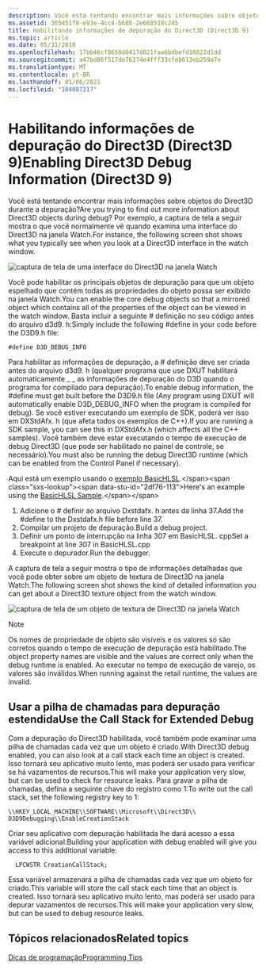 ```yaml
---
description: Você está tentando encontrar mais informações sobre objetos do Direct3D durante a depuração? Por exemplo, a captura de tela a seguir mostra o que você normalmente vê quando examina uma interface do Direct3D na janela Watch.
ms.assetid: 365451f8-e93e-4cc4-b688-2e668518c245
title: Habilitando informações de depuração do Direct3D (Direct3D 9)
ms.topic: article
ms.date: 05/31/2018
ms.openlocfilehash: 17bb46cf8658d0417d021faa6bdbefd10822d1dd
ms.sourcegitcommit: a47bd86f517de76374e4fff33cfeb613eb259a7e
ms.translationtype: MT
ms.contentlocale: pt-BR
ms.lasthandoff: 01/06/2021
ms.locfileid: "104087217"
---
```

# <a name="enabling-direct3d-debug-information-direct3d-9"></a><span data-ttu-id="2df76-104">Habilitando informações de depuração do Direct3D (Direct3D 9)</span><span class="sxs-lookup"><span data-stu-id="2df76-104">Enabling Direct3D Debug Information (Direct3D 9)</span></span>

<span data-ttu-id="2df76-105">Você está tentando encontrar mais informações sobre objetos do Direct3D durante a depuração?</span><span class="sxs-lookup"><span data-stu-id="2df76-105">Are you trying to find out more information about Direct3D objects during debug?</span></span> <span data-ttu-id="2df76-106">Por exemplo, a captura de tela a seguir mostra o que você normalmente vê quando examina uma interface do Direct3D na janela Watch.</span><span class="sxs-lookup"><span data-stu-id="2df76-106">For instance, the following screen shot shows what you typically see when you look at a Direct3D interface in the watch window.</span></span>

![captura de tela de uma interface do Direct3D na janela Watch](images/d3d-debug-info1.png)

<span data-ttu-id="2df76-108">Você pode habilitar os principais objetos de depuração para que um objeto espelhado que contém todas as propriedades do objeto possa ser exibido na janela Watch.</span><span class="sxs-lookup"><span data-stu-id="2df76-108">You can enable the core debug objects so that a mirrored object which contains all of the properties of the object can be viewed in the watch window.</span></span> <span data-ttu-id="2df76-109">Basta incluir a seguinte \# definição no seu código antes do arquivo d3d9. h:</span><span class="sxs-lookup"><span data-stu-id="2df76-109">Simply include the following \#define in your code before the D3D9.h file:</span></span>


```
#define D3D_DEBUG_INFO
```



<span data-ttu-id="2df76-110">Para habilitar as informações de depuração, a \# definição deve ser criada antes do arquivo d3d9. h (qualquer programa que use DXUT habilitará automaticamente \_ \_ as informações de depuração do D3D quando o programa for compilado para depuração).</span><span class="sxs-lookup"><span data-stu-id="2df76-110">To enable debug information, the \#define must get built before the D3D9.h file (Any program using DXUT will automatically enable D3D\_DEBUG\_INFO when the program is compiled for debug).</span></span> <span data-ttu-id="2df76-111">Se você estiver executando um exemplo de SDK, poderá ver isso em DXStdAfx. h (que afeta todos os exemplos de C++).</span><span class="sxs-lookup"><span data-stu-id="2df76-111">If you are running a SDK sample, you can see this in DXStdAfx.h (which affects all the C++ samples).</span></span> <span data-ttu-id="2df76-112">Você também deve estar executando o tempo de execução de debug Direct3D (que pode ser habilitado no painel de controle, se necessário).</span><span class="sxs-lookup"><span data-stu-id="2df76-112">You must also be running the debug Direct3D runtime (which can be enabled from the Control Panel if necessary).</span></span>

<span data-ttu-id="2df76-113">Aqui está um exemplo usando o [exemplo BasicHLSL](https://msdn.microsoft.com/library/Ee416223(v=VS.85).aspx).</span><span class="sxs-lookup"><span data-stu-id="2df76-113">Here's an example using the [BasicHLSL Sample](https://msdn.microsoft.com/library/Ee416223(v=VS.85).aspx).</span></span>

1.  <span data-ttu-id="2df76-114">Adicione o \# definir ao arquivo Dxstdafx. h antes da linha 37.</span><span class="sxs-lookup"><span data-stu-id="2df76-114">Add the \#define to the Dxstdafx.h file before line 37.</span></span>
2.  <span data-ttu-id="2df76-115">Compilar um projeto de depuração.</span><span class="sxs-lookup"><span data-stu-id="2df76-115">Build a debug project.</span></span>
3.  <span data-ttu-id="2df76-116">Definir um ponto de interrupção na linha 307 em BasicHLSL. cpp</span><span class="sxs-lookup"><span data-stu-id="2df76-116">Set a breakpoint at line 307 in BasicHLSL.cpp</span></span>
4.  <span data-ttu-id="2df76-117">Execute o depurador.</span><span class="sxs-lookup"><span data-stu-id="2df76-117">Run the debugger.</span></span>

<span data-ttu-id="2df76-118">A captura de tela a seguir mostra o tipo de informações detalhadas que você pode obter sobre um objeto de textura de Direct3D na janela Watch.</span><span class="sxs-lookup"><span data-stu-id="2df76-118">The following screen shot shows the kind of detailed information you can get about a Direct3D texture object from the watch window.</span></span>

![captura de tela de um objeto de textura de Direct3D na janela Watch](images/d3d-debug-info2.png)

> [!Note]
>
> <span data-ttu-id="2df76-120">Os nomes de propriedade de objeto são visíveis e os valores só são corretos quando o tempo de execução de depuração está habilitado.</span><span class="sxs-lookup"><span data-stu-id="2df76-120">The object property names are visible and the values are correct only when the debug runtime is enabled.</span></span> <span data-ttu-id="2df76-121">Ao executar no tempo de execução de varejo, os valores são inválidos.</span><span class="sxs-lookup"><span data-stu-id="2df76-121">When running against the retail runtime, the values are invalid.</span></span>

 

## <a name="use-the-call-stack-for-extended-debug"></a><span data-ttu-id="2df76-122">Usar a pilha de chamadas para depuração estendida</span><span class="sxs-lookup"><span data-stu-id="2df76-122">Use the Call Stack for Extended Debug</span></span>

<span data-ttu-id="2df76-123">Com a depuração do Direct3D habilitada, você também pode examinar uma pilha de chamadas cada vez que um objeto é criado.</span><span class="sxs-lookup"><span data-stu-id="2df76-123">With Direct3D debug enabled, you can also look at a call stack each time an object is created.</span></span> <span data-ttu-id="2df76-124">Isso tornará seu aplicativo muito lento, mas poderá ser usado para verificar se há vazamentos de recursos.</span><span class="sxs-lookup"><span data-stu-id="2df76-124">This will make your application very slow, but can be used to check for resource leaks.</span></span> <span data-ttu-id="2df76-125">Para gravar a pilha de chamadas, defina a seguinte chave do registro como 1:</span><span class="sxs-lookup"><span data-stu-id="2df76-125">To write out the call stack, set the following registry key to 1:</span></span>


```
\\HKEY_LOCAL_MACHINE\\SOFTWARE\\Microsoft\\Direct3D\\
D3D9Debugging\\EnableCreationStack
```



<span data-ttu-id="2df76-126">Criar seu aplicativo com depuração habilitada lhe dará acesso a essa variável adicional:</span><span class="sxs-lookup"><span data-stu-id="2df76-126">Building your application with debug enabled will give you access to this additional variable:</span></span>


```
  LPCWSTR CreationCallStack;
```



<span data-ttu-id="2df76-127">Essa variável armazenará a pilha de chamadas cada vez que um objeto for criado.</span><span class="sxs-lookup"><span data-stu-id="2df76-127">This variable will store the call stack each time that an object is created.</span></span> <span data-ttu-id="2df76-128">Isso tornará seu aplicativo muito lento, mas poderá ser usado para depurar vazamentos de recursos.</span><span class="sxs-lookup"><span data-stu-id="2df76-128">This will make your application very slow, but can be used to debug resource leaks.</span></span>

## <a name="related-topics"></a><span data-ttu-id="2df76-129">Tópicos relacionados</span><span class="sxs-lookup"><span data-stu-id="2df76-129">Related topics</span></span>

<dl> <dt>

[<span data-ttu-id="2df76-130">Dicas de programação</span><span class="sxs-lookup"><span data-stu-id="2df76-130">Programming Tips</span></span>](programming-tips.md)
</dt> </dl>

 

 



